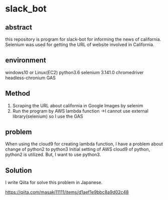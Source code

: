 # slack_bot

## abstract
this repository is program for slack-bot for informing the news of california.
Selenium was used for getting the URL of website involved in California.

## environment
windows10 or Linux(EC2)
python3.6
selenium 3.141.0
chromedriver
headless-chronium
GAS

## Method
1. Scraping the URL about california in Google Images by selenim
2. Run the program by AWS lambda function
      →I cannot use external library(selenium) so I use the GAS

## problem
When using the cloud9 for creating lambda function, I have a problem about change of python2 to python3
Initial setting of AWS cloud9 of python, python2 is utilized. But, I want to use python3.

## Solution
I write Qiita for solve this problem in Japanese.

https://qiita.com/masaki11111/items/d1aef1e9bbc8a9d02c48
